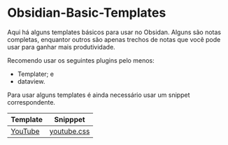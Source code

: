 # Obsidian-Basic-Templates

Aqui há alguns templates básicos para usar no Obsidan. Alguns são notas completas, enquantor outros são apenas trechos de notas que você pode usar para ganhar mais produtividade.

Recomendo usar os seguintes plugins pelo menos:

- Templater; e
- dataview.

Para usar alguns templates é ainda necessário usar um snippet correspondente.

| Template                        | Snipppet                            |
| ------------------------------- | ----------------------------------- |
| [YouTube](Templates/youtube.md) | [youtube.css](Snippets/youtube.css) |
